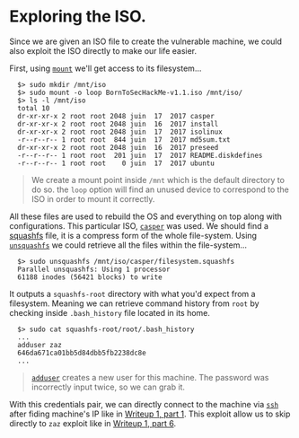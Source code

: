 # Exploring the ISO.

Since we are given an ISO file to create the vulnerable machine, we could also exploit the ISO directly to make our life easier.

First, using [`mount`](https://linux.die.net/man/8/mount) we'll get access to its filesystem...

```shell
  $> sudo mkdir /mnt/iso
  $> sudo mount -o loop BornToSecHackMe-v1.1.iso /mnt/iso/
  $> ls -l /mnt/iso
  total 10
  dr-xr-xr-x 2 root root 2048 juin  17  2017 casper
  dr-xr-xr-x 2 root root 2048 juin  16  2017 install
  dr-xr-xr-x 2 root root 2048 juin  17  2017 isolinux
  -r--r--r-- 1 root root  844 juin  17  2017 md5sum.txt        
  dr-xr-xr-x 2 root root 2048 juin  16  2017 preseed
  -r--r--r-- 1 root root  201 juin  17  2017 README.diskdefines
  -r--r--r-- 1 root root    0 juin  17  2017 ubuntu
```

> We create a mount point inside `/mnt` which is the default directory to do so. the `loop` option will find an unused device to correspond to the ISO in order to mount it correctly.

All these files are used to rebuild the OS and everything on top along with configurations. This particular ISO, [`casper`](https://manpages.ubuntu.com/manpages/focal/man7/casper.7.html) was used. We should find a [squashfs]() file, it is a compress form of the whole file-system. Using [`unsquashfs`](https://manpages.debian.org/testing/squashfs-tools/unsquashfs.1.en.html) we could retrieve all the files within the file-system...

```shell
  $> sudo unsquashfs /mnt/iso/casper/filesystem.squashfs
  Parallel unsquashfs: Using 1 processor
  61188 inodes (56421 blocks) to write
```

It outputs a `squashfs-root` directory with what you'd expect from a filesystem. Meaning we can retrieve command history from `root` by checking inside `.bash_history` file located in its home.

```shell
  $> sudo cat squashfs-root/root/.bash_history
  ...
  adduser zaz
  646da671ca01bb5d84dbb5fb2238dc8e
  ...
```

> [`adduser`](https://linux.die.net/man/8/adduser) creates a new user for this machine. The password was incorrectly input twice, so we can grab it.

With this credentials pair, we can directly connect to the machine via [`ssh`](https://linux.die.net/man/1/ssh) after fiding machine's IP like in [Writeup 1, part 1](../../writeup1/part1.md). This exploit allow us to skip directly to `zaz` exploit like in [Writeup 1, part 6](../../writeup1/part6.md).
